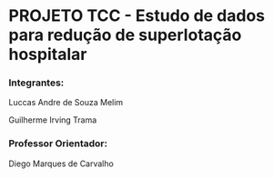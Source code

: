 <h1>PROJETO TCC - Estudo de dados para redução de superlotação hospitalar</h1>

<h3>Integrantes:</h3>

<p>Luccas Andre de Souza Melim</p>
<p>Guilherme Irving Trama</p>

<h3>Professor Orientador:</h3>

<p>Diego Marques de Carvalho</p>
